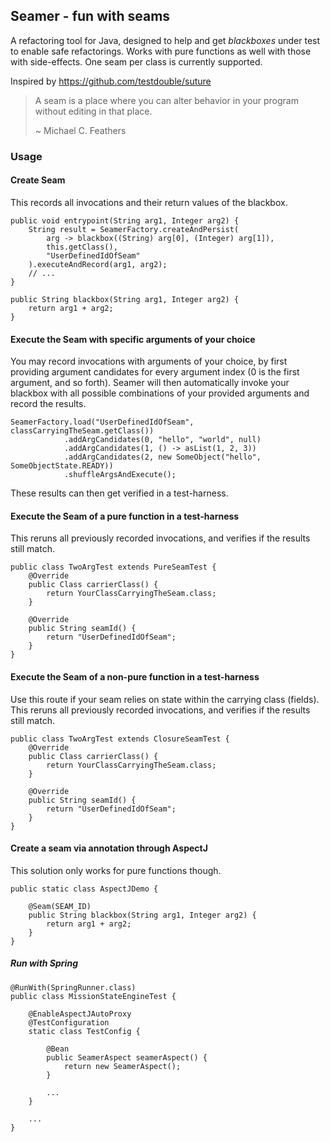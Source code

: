 Seamer - fun with seams
-----------------------

A refactoring tool for Java, designed to help and get _blackboxes_ under test to enable safe refactorings.
Works with pure functions as well with those with side-effects. One seam per class is currently supported. 

Inspired by https://github.com/testdouble/suture

>A seam is a place where you can alter behavior in your program without editing in that place.
> 
>~ Michael C. Feathers

### Usage

#### Create Seam
This records all invocations and their return values of the blackbox.

```
public void entrypoint(String arg1, Integer arg2) {
    String result = SeamerFactory.createAndPersist(
        arg -> blackbox((String) arg[0], (Integer) arg[1]), 
        this.getClass(), 
        "UserDefinedIdOfSeam"
    ).executeAndRecord(arg1, arg2);
    // ...
}

public String blackbox(String arg1, Integer arg2) {
    return arg1 + arg2;
}
```

#### Execute the Seam with specific arguments of your choice
You may record invocations with arguments of your choice, by first providing argument 
candidates for every argument index (0 is the first argument, and so forth).
Seamer will then automatically invoke your blackbox with all possible combinations
of your provided arguments and record the results.
 
```
SeamerFactory.load("UserDefinedIdOfSeam", classCarryingTheSeam.getClass())
            .addArgCandidates(0, "hello", "world", null)
            .addArgCandidates(1, () -> asList(1, 2, 3))
            .addArgCandidates(2, new SomeObject("hello", SomeObjectState.READY))
            .shuffleArgsAndExecute();
```

These results can then get verified in a test-harness.

#### Execute the Seam of a pure function in a test-harness
This reruns all previously recorded invocations, and verifies if the results still match.
```
public class TwoArgTest extends PureSeamTest {
    @Override
    public Class carrierClass() {
        return YourClassCarryingTheSeam.class;
    }

    @Override
    public String seamId() {
        return "UserDefinedIdOfSeam";
    }
}
```

#### Execute the Seam of a non-pure function in a test-harness
Use this route if your seam relies on state within the carrying class (fields).
This reruns all previously recorded invocations, and verifies if the results still match.
```
public class TwoArgTest extends ClosureSeamTest {
    @Override
    public Class carrierClass() {
        return YourClassCarryingTheSeam.class;
    }

    @Override
    public String seamId() {
        return "UserDefinedIdOfSeam";
    }
}
```

#### Create a seam via annotation through AspectJ
This solution only works for pure functions though.
```
public static class AspectJDemo {

    @Seam(SEAM_ID)
    public String blackbox(String arg1, Integer arg2) {
        return arg1 + arg2;
    }
}
```

##### Run with Spring 
```
@RunWith(SpringRunner.class)
public class MissionStateEngineTest {

    @EnableAspectJAutoProxy
    @TestConfiguration
    static class TestConfig {

        @Bean
        public SeamerAspect seamerAspect() {
            return new SeamerAspect();
        }
     
        ...   
    }
    
    ...
}
```


